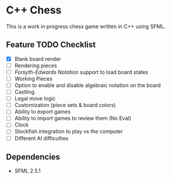 # C++ Chess

This is a work in progress chess game written in C++ using SFML.

## Feature TODO Checklist

 - [x] Blank board render
 - [ ] Rendering pieces
 - [ ] *Forsyth-Edwards Notation* support to load board states
 - [ ] Working Pieces
 - [ ] Option to enable and disable algebraic notation on the board
 - [ ] Castling
 - [ ] Legal move logic
 - [ ] Customization (piece sets & board colors)
 - [ ] Ability to export games
 - [ ] Ability to import games to review them (No Eval)
 - [ ] Clock
 - [ ] Stockfish integration to play vs the computer
 - [ ] Different AI difficulties

## Dependencies

 - SFML 2.5.1

